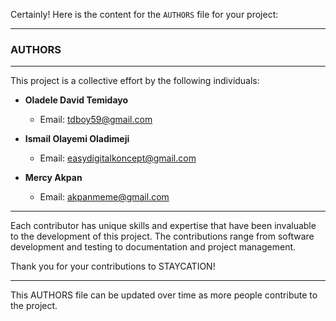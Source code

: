 Certainly! Here is the content for the `AUTHORS` file for your project:

---

### AUTHORS

---

This project is a collective effort by the following individuals:

- **Oladele David Temidayo**
  - Email: tdboy59@gmail.com

- **Ismail Olayemi Oladimeji**
  - Email: easydigitalkoncept@gmail.com

- **Mercy Akpan**
  - Email: akpanmeme@gmail.com

---

Each contributor has unique skills and expertise that have been invaluable to the development of this project. The contributions range from software development and testing to documentation and project management.

Thank you for your contributions to STAYCATION!

---

This AUTHORS file can be updated over time as more people contribute to the project.